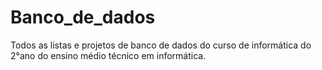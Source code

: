 # Banco_de_dados
 Todos as listas e projetos de banco de dados do curso de informática do 2°ano do ensino médio técnico em informática.
